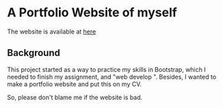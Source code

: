 # A Portfolio Website of myself

The website is available at [here](https://ryuuu825.github.io/Portfolio/)

## Background

This project started as a way to practice my skills in Bootstrap, which I needed to finish my assignment, and "web develop ". Besides, I wanted to make a portfolio website and put this on my CV.

So, please don't blame me if the website is bad.